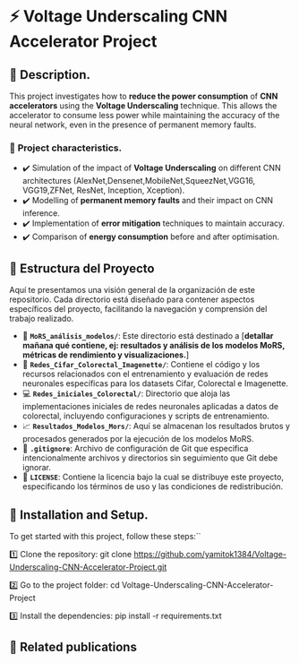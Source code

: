 # ⚡ **Voltage Underscaling CNN Accelerator Project**  

## 📌 **Description**.  
This project investigates how to **reduce the power consumption** of **CNN accelerators** using the **Voltage Underscaling** technique. This allows the accelerator to consume less power while maintaining the accuracy of the neural network, even in the presence of permanent memory faults.

### 🔹 **Project characteristics**.  
- ✔️ Simulation of the impact of **Voltage Underscaling** on different CNN architectures (AlexNet,Densenet,MobileNet,SqueezNet,VGG16, VGG19,ZFNet, ResNet, Inception, Xception).  
- ✔️ Modelling of **permanent memory faults** and their impact on CNN inference.  
- ✔️ Implementation of **error mitigation** techniques to maintain accuracy.  
- ✔️ Comparison of **energy consumption** before and after optimisation.

## 🚀 Estructura del Proyecto

Aquí te presentamos una visión general de la organización de este repositorio. Cada directorio está diseñado para contener aspectos específicos del proyecto, facilitando la navegación y comprensión del trabajo realizado.

* 📁 **`MoRS_análisis_modelos/`**: Este directorio está destinado a [**detallar mañana qué contiene, ej: resultados y análisis de los modelos MoRS, métricas de rendimiento y visualizaciones.**]
* 🧠 **`Redes_Cifar_Colorectal_Imagenette/`**: Contiene el código y los recursos relacionados con el entrenamiento y evaluación de redes neuronales específicas para los datasets Cifar, Colorectal e Imagenette.
* 💻 **`Redes_iniciales_Colorectal/`**: Directorio que aloja las implementaciones iniciales de redes neuronales aplicadas a datos de colorectal, incluyendo configuraciones y scripts de entrenamiento.
* 📈 **`Resultados_Modelos_Mors/`**: Aquí se almacenan los resultados brutos y procesados generados por la ejecución de los modelos MoRS.
* 🚫 **`.gitignore`**: Archivo de configuración de Git que especifica intencionalmente archivos y directorios sin seguimiento que Git debe ignorar.
* 📄 **`LICENSE`**: Contiene la licencia bajo la cual se distribuye este proyecto, especificando los términos de uso y las condiciones de redistribución.

## 🚀 **Installation and Setup**.  
To get started with this project, follow these steps:``

1️⃣ Clone the repository:
git clone https://github.com/yamitok1384/Voltage-Underscaling-CNN-Accelerator-Project.git

2️⃣ Go to the project folder:
cd Voltage-Underscaling-CNN-Accelerator-Project

3️⃣ Install the dependencies:
pip install -r requirements.txt

## 📜 **Related publications**  
